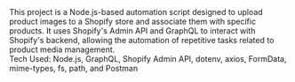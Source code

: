<body>This project is a Node.js-based automation script designed to upload product images to a Shopify store and associate them with specific products. It uses Shopify's Admin API and GraphQL to interact with Shopify's backend, allowing the automation of repetitive tasks related to product media management.
<br>
Tech Used: Node.js, GraphQL, Shopify Admin API, dotenv, axios, FormData, mime-types, fs, path, and Postman</body>
</body>
